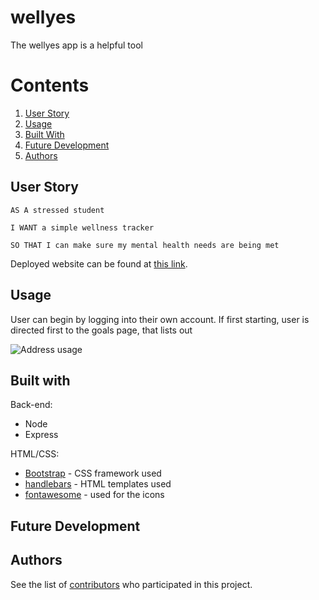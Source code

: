 # wellyes

The wellyes app is a helpful tool 

# Contents
1. [User Story](#user-story)
2. [Usage](#usage)
3. [Built With](#built-with)
4. [Future Development](#future-development)
5. [Authors](#authors)

## User Story
```
AS A stressed student

I WANT a simple wellness tracker

SO THAT I can make sure my mental health needs are being met
```

Deployed website can be found at [this link]().

## Usage 
User can begin by logging into their own account. If first starting, user is directed first to the goals page, that lists out 

![Address usage](./Assets/images/Readme_frontpage.PNG)

## Built with

Back-end:
- Node
- Express

HTML/CSS:
- [Bootstrap](https://getbootstrap.com/) - CSS framework used
- [handlebars](https://handlebarsjs.com/) - HTML templates used
- [fontawesome](https://fontawesome.com/) - used for the icons

## Future Development


## Authors
See the list of [contributors](https://github.com/jtcravey1991/the-a-team-project-2/graphs/contributors) who participated in this project.